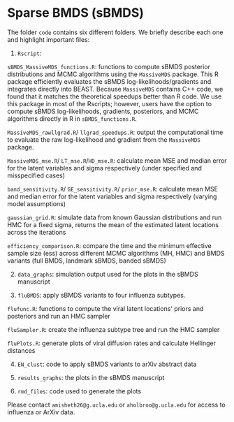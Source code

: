 # Sparse BMDS (sBMDS)

The folder `code` contains six different folders. We briefly describe each one and highlight important files:

1. `Rscript`:
   
`sBMDS_MassiveMDS_functions.R`: functions to compute sBMDS posterior distributions and MCMC algorithms using the `MassiveMDS` package. This R package efficiently evaluates the sBMDS log-likelihoods/gradients and integrates directly into BEAST. Because `MassiveMDS` contains C++ code, we found that it matches the theoretical speedups better than R code. We use this package in most of the Rscripts; however, users have the option to compute sBMDS log-likelihoods, gradients, posteriors, and MCMC algorithms directly in R in `sBMDS_functions.R`.

`MassiveMDS_rawllgrad.R`/ `llgrad_speedups.R`: output the computational time to evaluate the raw log-likelihood and gradient from the `MassiveMDS` package.

`MassiveMDS_mse.R`/ `LT_mse.R`/`HD_mse.R`: calculate mean MSE and median error for the latent variables and sigma respectively (under specified and misspecified cases)

`band_sensitivity.R`/ `GE_sensitivity.R`/ `prior_mse.R`: calculate mean MSE and median error for the latent variables and sigma respectively (varying model assumptions)

`gaussian_grid.R`: simulate data from known Gaussian distributions and run HMC for a fixed sigma, returns the mean of the estimated latent locations across the iterations

`efficiency_comparison.R`: compare the time and the minimum effective sample size (ess) across different MCMC algorithms (MH, HMC) and BMDS variants (full BMDS, landmark sBMDS, banded sBMDS)

2. `data_graphs`: simulation output used for the plots in the sBMDS manuscript
   
3. `fluBMDS`: apply sBMDS variants to four influenza subtypes.

`flufunc.R`: functions to compute the viral latent locations' priors and posteriors and run an HMC sampler

`fluSampler.R`: create the influenza subtype tree and run the HMC sampler

`fluPlots.R`: generate plots of viral diffusion rates and calculate Hellinger distances

4. `EN_clust`: code to apply sBMDS variants to arXiv abstract data
   
5. `results_graphs`: the plots in the sBMDS manuscript
   
6. `rmd_files`: code used to generate the plots 


Please contact `amisheth26@g.ucla.edu` or `aholbroo@g.ucla.edu` for access to influenza or ArXiv data.


